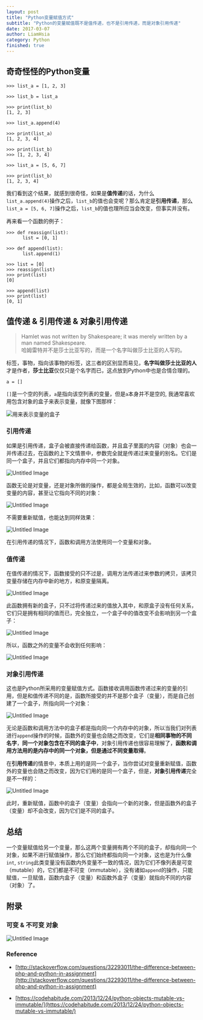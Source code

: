 ```yaml
---
layout: post
title: "Python变量赋值方式"
subtitle: "Python的变量赋值既不是值传递，也不是引用传递，而是对象引用传递"
date: 2017-03-07
author: LiamHsia
category: Python
finished: true
---
```


## 奇奇怪怪的Python变量
```
>>> list_a = [1, 2, 3]

>>> list_b = list_a

>>> print(list_b)
[1, 2, 3]

>>> list_a.append(4)

>>> print(list_a)
[1, 2, 3, 4]

>>> print(list_b)
>>> [1, 2, 3, 4]

>>> list_a = [5, 6, 7]

>>> print(list_b)
[1, 2, 3, 4]
```
我们看到这个结果，就感到很奇怪，如果是**值传递**的话，为什么`list_a.append(4)`操作之后，`list_b`的值也会变呢？那么肯定是**引用传递**，那么`list_a = [5, 6, 7]`操作之后，`list_b`的值也理所应当会改变，但事实并没有。

再来看一个函数的例子：

```
>>> def reassign(list):
      list = [0, 1]

>>> def append(list):
  	  list.append(1)

>>> list = [0]
>>> reassign(list)
>>> print(list) 
[0]

>>> append(list)
>>> print(list)
[0, 1]
```

## 值传递 & 引用传递 & 对象引用传递
> Hamlet was not written by Shakespeare; it was merely written by a man named Shakespeare.     
哈姆雷特并不是莎士比亚写的，而是一个名字叫做莎士比亚的人写的。

标签，事物，指向该事物的标签，这三者的区别显而易见，**名字叫做莎士比亚的人** 才是作者，**莎士比亚**仅仅只是个名字而已，这点放到Python中也是合情合理的。

```
a = []
```
`[]`是一个空的列表，`a`是指向该空列表的变量，但是`a`本身并不是空的, 我通常喜欢用包含对象的盒子来表示变量，就像下图那样：

![用来表示变量的盒子](http://ooyc2y4k2.bkt.clouddn.com/Uz0IE)

### 引用传递
如果是引用传递，盒子会被直接传递给函数，并且盒子里面的内容（对象）也会一并传递过去，在函数的上下文情景中，参数完全就是传递过来变量的别名。它们是同一个盒子，并且它们都指向内存中同一个对象。

![Untitled Image](http://ooyc2y4k2.bkt.clouddn.com/6ksYg)

函数无论是对变量，还是对象所做的操作，都是全局生效的，比如，函数可以改变变量的内容，甚至让它指向不同的对象：

![Untitled Image](http://ooyc2y4k2.bkt.clouddn.com/CupuX)

不需要重新赋值，也能达到同样效果：

![Untitled Image](http://ooyc2y4k2.bkt.clouddn.com/sarOm)

在引用传递的情况下，函数和调用方法使用同一个变量和对象。

### 值传递
在值传递的情况下，函数接受的只不过是，调用方法传递过来参数的拷贝，该拷贝变量存储在内存中新的地方，和原变量隔离。

![Untitled Image](http://ooyc2y4k2.bkt.clouddn.com/wbHpP)

此函数拥有新的盒子，只不过将传递过来的值放入其中，和原盒子没有任何关系，它们只是拥有相同的值而已，完全独立，一个盒子中的值改变不会影响到另一个盒子：

![Untitled Image](http://ooyc2y4k2.bkt.clouddn.com/Rzw3z)

所以，函数之外的变量不会收到任何影响：

![Untitled Image](http://ooyc2y4k2.bkt.clouddn.com/k1A1a)

### 对象引用传递
这也是Python所采用的变量赋值方式。函数接收调用函数传递过来的变量的引用，但是和值传递不同的是，函数所接受的并不是那个盒子（变量），而是自己创建了一个盒子，所指向同一个对象：

![Untitled Image](http://ooyc2y4k2.bkt.clouddn.com/LRxuY)

无论是函数和调用方法中的盒子都是指向同一个内存中的对象，所以当我们对列表进行`append`操作的时候，函数外的变量也会随之而改变，它们是**相同事物的不同名字**，**同一个对象包含在不同的盒子中**，对象引用传递也很容易理解了，**函数和调用方法用的是内存中的同一个对象，但是通过不同变量取得**。

在**引用传递**的情景中，本质上用的是同一个盒子，当你尝试对变量重新赋值，函数外的变量也会随之而改变，因为它们用的是同一个盒子，但是，**对象引用传递**完全是不一样的：

![Untitled Image](http://ooyc2y4k2.bkt.clouddn.com/1KU03)

此时，重新赋值，函数中的盒子（变量）会指向一个新的对象，但是函数外的盒子（变量）却不会改变，因为它们是不同的盒子。

## 总结
一个变量赋值给另一个变量，那么这两个变量拥有两个不同的盒子，却指向同一个对象，如果不进行赋值操作，那么它们始终都指向同一个对象，这也是为什么像`int`, `string`此类变量没有函数内外变量不一致的情况，因为它们不像列表是可变（mutable）的，它们都是不可变（immutable），没有诸如`append`的操作，只能赋值，一旦赋值，函数内盒子（变量）和函数外盒子（变量）就指向不同的内容（对象）了。


## 附录
### 可变 & 不可变 对象
![Untitled Image](http://ooyc2y4k2.bkt.clouddn.com/Zgj4g)
### Reference
- [http://stackoverflow.com/questions/32293011/the-difference-between-php-and-python-in-assignment](http://stackoverflow.com/questions/32293011/the-difference-between-php-and-python-in-assignment)

- [https://codehabitude.com/2013/12/24/python-objects-mutable-vs-immutable/](https://codehabitude.com/2013/12/24/python-objects-mutable-vs-immutable/)
